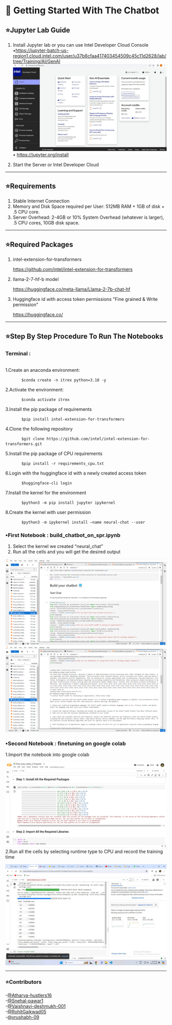 # 🤖 Getting Started With The Chatbot
## ⭐️Jupyter Lab Guide

1.	Install Jupyter lab or you can use Intel Developer Cloud Console<br>
        •https://jupyter-batch-us-region1.cloud.intel.com/user/u37b6cfaa417403454509c45c11d2628/lab/tree/Training/AI/GenAI<br>
        ![Image](img/idc.jpeg)
        • https://jupyter.org/install
       
2.	Start the Server or Intel Developer Cloud


---

## ⭐️Requirements
1.	Stable Internet Connection <br>
2.	Memory and Disk Space required per User: 512MB RAM + 1GB of disk + .5 CPU core.<br>
3.	Server Overhead: 2-4GB or 10% System Overhead (whatever is larger), .5 CPU cores, 10GB disk space.<br>


---

## ⭐️Required Packages
1.	intel-extension-for-transformers <br> <p align = "left">https://github.com/intel/intel-extension-for-transformers</p>
2.	llama-2-7-hf-b model <br><p align ="left">https://huggingface.co/meta-llama/Llama-2-7b-chat-hf</p> 
3.	Huggingface id with access token permissions "Fine grained & Write permission" <p align ="left">https://huggingface.co/</p>



---

## ⭐️Step By Step Procedure To Run The Notebooks
  <h3>Terminal :</h3> <br>
  1.Create an anaconda environment:

```
       $conda create -n itrex python=3.10 -y
```
  2.Activate the environment:
```
       $conda activate itrex
```
  3.Install the pip package of requirements 
```
       $pip install intel-extension-for-transformers
```
  4.Clone the following repository
```
       $git clone https://github.com/intel/intel-extension-for-transformers.git
```
  5.Install the pip package of CPU requirements
```
       $pip install -r requirements_cpu.txt
```
  6.Login with the huggingface id with a newly created access token
```
       $huggingface-cli login
```            
  7.Install the kernel for the environment
```
       $python3 -m pip install jupyter ipykernel
```
  8.Create the kernel with user permission 
```
       $python3 -m ipykernel install –name neural-chat --user
```

### •First Notebook :  build_chatbot_on_spr.ipynb
 1. Select the kernel we created “neural_chat”<br>
 2.  Run all the cells and you will get the desired output<br>
 
 ![IMAGE](img/textchatbot.png)
 ![IMAGE](img/outputchatbot.png)
### •Second Notebook : finetuning  on google colab
1.Import the notebook into google colab 
 
![IMAGE](img/tuning.png)
        <br>
2.Run all the cells by selecting runtime type to CPU and record the training time

 ![IMAGE](img/trainingtime.jpeg)
 <br>


 ---




### ⭐️Contributors
-[@Atharva-hustlers16](https://github.com/Atharva-hustlers16)<br>
-[@Snehal-pawar1](https://github.com/Snehal-pawar1)<br>
-[@Vaishnavi-deshmukh-001](https://github.com/Vaishnavi-deshmukh-001)<br>
-[@RohitGaikwad05](https://github.com/RohitGaikwad05)<br>
-[@vrushabh-09](https://github.com/vrushabh-09)<br>


              
